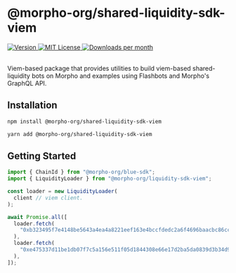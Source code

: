 # @morpho-org/shared-liquidity-sdk-viem

<a href="https://www.npmjs.com/package/@morpho-org/shared-liquidity-sdk-viem">
    <picture>
        <source media="(prefers-color-scheme: dark)" srcset="https://img.shields.io/npm/v/@morpho-org/shared-liquidity-sdk-viem?colorA=21262d&colorB=21262d&style=flat">
        <img src="https://img.shields.io/npm/v/@morpho-org/shared-liquidity-sdk-viem?colorA=f6f8fa&colorB=f6f8fa&style=flat" alt="Version">
    </picture>
</a>
<a href="https://github.com/morpho-org/shared-liquidity-sdk-viem/blob/main/LICENSE">
    <picture>
        <source media="(prefers-color-scheme: dark)" srcset="https://img.shields.io/npm/l/@morpho-org/shared-liquidity-sdk-viem?colorA=21262d&colorB=21262d&style=flat">
        <img src="https://img.shields.io/npm/l/@morpho-org/shared-liquidity-sdk-viem?colorA=f6f8fa&colorB=f6f8fa&style=flat" alt="MIT License">
    </picture>
</a>
<a href="https://www.npmjs.com/package/@morpho-org/shared-liquidity-sdk-viem">
    <picture>
        <source media="(prefers-color-scheme: dark)" srcset="https://img.shields.io/npm/dm/@morpho-org/shared-liquidity-sdk-viem?colorA=21262d&colorB=21262d&style=flat">
        <img src="https://img.shields.io/npm/dm/@morpho-org/shared-liquidity-sdk-viem?colorA=f6f8fa&colorB=f6f8fa&style=flat" alt="Downloads per month">
    </picture>
</a>
<br />
<br />

Viem-based package that provides utilities to build viem-based shared-liquidity bots on Morpho and examples using Flashbots and Morpho's GraphQL API.

## Installation

```bash
npm install @morpho-org/shared-liquidity-sdk-viem
```

```bash
yarn add @morpho-org/shared-liquidity-sdk-viem
```

## Getting Started

```typescript
import { ChainId } from "@morpho-org/blue-sdk";
import { LiquidityLoader } from "@morpho-org/liquidity-sdk-viem";

const loader = new LiquidityLoader(
  client // viem client.
);

await Promise.all([
  loader.fetch(
    "0xb323495f7e4148be5643a4ea4a8221eef163e4bccfdedc2a6f4696baacbc86cc" as MarketId
  ),
  loader.fetch(
    "0xe475337d11be1db07f7c5a156e511f05d1844308e66e17d2ba5da0839d3b34d9" as MarketId
  ),
]);
```
